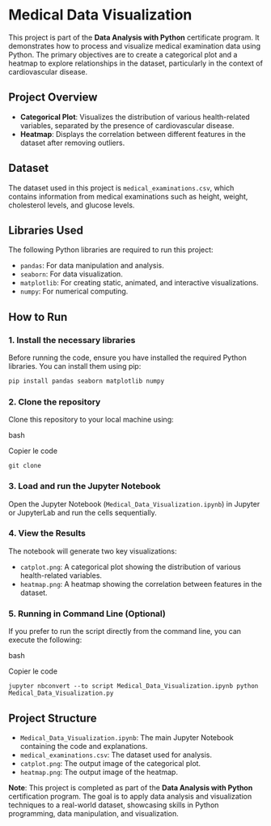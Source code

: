 # Medical Data Visualization

This project is part of the **Data Analysis with Python** certificate program. It demonstrates how to process and visualize medical examination data using Python. The primary objectives are to create a categorical plot and a heatmap to explore relationships in the dataset, particularly in the context of cardiovascular disease.

## Project Overview

- **Categorical Plot**: Visualizes the distribution of various health-related variables, separated by the presence of cardiovascular disease.
- **Heatmap**: Displays the correlation between different features in the dataset after removing outliers.

## Dataset

The dataset used in this project is `medical_examinations.csv`, which contains information from medical examinations such as height, weight, cholesterol levels, and glucose levels.

## Libraries Used

The following Python libraries are required to run this project:

- `pandas`: For data manipulation and analysis.
- `seaborn`: For data visualization.
- `matplotlib`: For creating static, animated, and interactive visualizations.
- `numpy`: For numerical computing.

## How to Run

### 1. Install the necessary libraries

Before running the code, ensure you have installed the required Python libraries. You can install them using pip:

```bash
pip install pandas seaborn matplotlib numpy
```

### 2. Clone the repository

Clone this repository to your local machine using:

bash

Copier le code

`git clone `

### 3. Load and run the Jupyter Notebook

Open the Jupyter Notebook (`Medical_Data_Visualization.ipynb`) in Jupyter or JupyterLab and run the cells sequentially.

### 4. View the Results

The notebook will generate two key visualizations:

- `catplot.png`: A categorical plot showing the distribution of various health-related variables.
- `heatmap.png`: A heatmap showing the correlation between features in the dataset.

### 5. Running in Command Line (Optional)

If you prefer to run the script directly from the command line, you can execute the following:

bash

Copier le code

`jupyter nbconvert --to script Medical_Data_Visualization.ipynb python Medical_Data_Visualization.py`

## Project Structure

- `Medical_Data_Visualization.ipynb`: The main Jupyter Notebook containing the code and explanations.
- `medical_examinations.csv`: The dataset used for analysis.
- `catplot.png`: The output image of the categorical plot.
- `heatmap.png`: The output image of the heatmap.

**Note**: This project is completed as part of the **Data Analysis with Python** certification program. The goal is to apply data analysis and visualization techniques to a real-world dataset, showcasing skills in Python programming, data manipulation, and visualization.